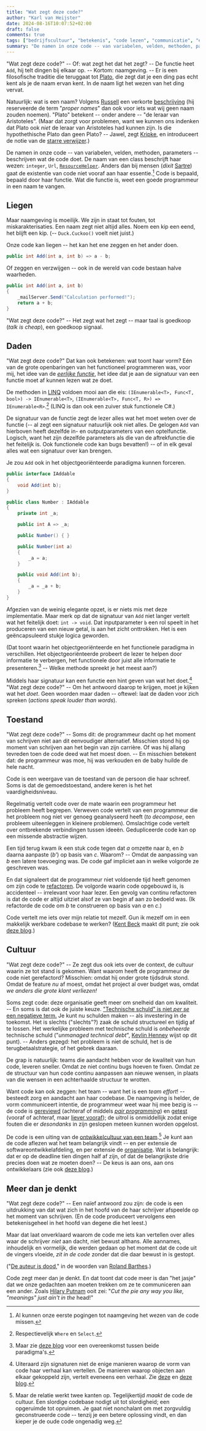 ```yaml
---
title: "Wat zegt deze code?"
author: "Karl van Heijster"
date: 2024-08-16T10:07:52+02:00
draft: false
comments: true
tags: ["bedrijfscultuur", "betekenis", "code lezen", "communicatie", "eerlijke functies", "filosofie", "functioneel programmeren", "intentie van code", "kernwaarden", "LINQ", "naamgeving", "objectgeoriënteerd programmeren", "refactoren", "teamcultuur", "technische schuld", "verantwoordelijkheid", "werkplezier", "zorg"]
summary: "De namen in onze code -- van variabelen, velden, methoden, parameters -- beschrijven wat de code doet. De naam van een class beschrijft haar wezen: `integer`, `Url`, `ResourceHelper`. Anders dan bij mensen gaat de existentie van code niet vooraf aan haar essentie. Code is bepaald, bepaald door haar functie. Wat die functie is, weet een goede programmeur in een naam te vangen."
---
```


"Wat zegt deze code?" -- Of: wat zegt het dat het zegt? -- De functie heet `Add`, hij telt dingen bij elkaar op. -- Kortom: naamgeving. -- Er is een filosofische traditie die teruggaat tot [Plato](https://plato.stanford.edu/entries/plato/ "'Plato', Stanford Encyclopedia of Philosophy"), die zegt dat je een ding pas echt kent als je de naam ervan kent. In de naam ligt het wezen van het ding vervat.


Natuurlijk: wat is een naam? Volgens [Russell](https://plato.stanford.edu/entries/russell/ "'Bertrand Russell', Stanford Encyclopedia of Philosophy") een verkorte [beschrijving](https://plato.stanford.edu/entries/descriptions/ "'Descriptions', Stanford Encyclopedia of Philosophy") (hij reserveerde de term "*proper names*" dan ook voor iets wat wij geen naam zouden noemen). "Plato" betekent -- onder andere -- "de leraar van Aristoteles". (Maar dat zorgt voor problemen, want we kunnen ons indenken dat Plato ook *niet* de leraar van Aristoteles had kunnen zijn. Is die hypothethische Plato dan geen Plato? -- Jawel, zegt [Kripke](https://en.wikipedia.org/wiki/Saul_Kripke "'Saul Kripke', Wikipedia"), en introduceert de notie van de [starre verwijzer](https://plato.stanford.edu/entries/rigid-designators/ "'Rigid Designators', Stanford Encyclopedia of Philosophy").)


De namen in onze code -- van variabelen, velden, methoden, parameters -- beschrijven wat de code doet. De naam van een class beschrijft haar wezen: `integer`, `Url`, [`ResourceHelper`](https://www.karlvanheijster.com/blog/21/04/neem-afscheid-van-helpers/ "'Neem afscheid van helpers'"). Anders dan bij mensen (*dixit* [Sartre](https://plato.stanford.edu/entries/sartre/ "'Jean-Paul Sartre', Stanford Encyclopedia of Philosophy")) gaat de existentie van code niet vooraf aan haar essentie.[^1] Code is bepaald, bepaald door haar functie. Wat die functie is, weet een goede programmeur in een naam te vangen.


## Liegen


Maar naamgeving is moeilijk. We zijn in staat tot fouten, tot miskarakterisaties. Een naam zegt niet altijd alles. Noem een kip een eend, het blijft een kip. (-- `Duck.Cuckoo()` voelt niet juist.)


Onze code kan liegen -- het kan het ene zeggen en het ander doen. 


```cs
public int Add(int a, int b) => a - b;
```


Of zeggen en verzwijgen -- ook in de wereld van code bestaan halve waarheden.


```cs
public int Add(int a, int b) 
{
    _mailServer.Send("Calculation performed!");
    return a + b;
}
```


"Wat zegt deze code?" -- Het zegt wat het zegt  -- maar taal is goedkoop (*talk is cheap*), een goedkoop signaal.


## Daden


"Wat zegt deze code?" Dat kan ook betekenen: wat toont haar vorm? Eén van de grote openbaringen van het functioneel programmeren was, voor mij, het idee van de [*eerlijke functie*](/tags/eerlijke-functies/ "Blogs met de tag 'eerlijke functies'"), het idee dat je aan de signatuur van een functie moet af kunnen lezen wat ze doet.


De methoden in [LINQ](/tags/linq/ "Blogs met de tag 'LINQ'") voldoen mooi aan die eis: `(IEnumerable<T>, Func<T, bool>) -> IEnumerable<T>`, `(IEnumerable<T>, Func<T, R>) => IEnumerable<R>`.[^2] (LINQ is dan ook een zuiver stuk functionele C#.)


De signatuur van de functie zegt de lezer alles wat het moet weten over de functie (-- al zegt een signatuur natuurlijk ook niet alles. De gelogen `Add` van hierboven heeft dezelfde in- en outputparameters van een optelfunctie. Logisch, want het zijn dezelfde parameters als die van de aftrekfunctie die het feitelijk is. Ook functionele code kan bugs bevatten!) -- of in elk geval alles wat een signatuur over kan brengen.


Je zou `Add` ook in het objectgeoriënteerde paradigma kunnen forceren.


```cs
public interface IAddable
{
    void Add(int b);
}

public class Number : IAddable
{
    private int _a;

    public int A => _a;

    public Number() { }

    public Number(int a)
    {
        _a = a;
    }

    public void Add(int b);
    {
        _a = _a + b;
    }
}
```

Afgezien van de weinig elegante opzet, is er niets mis met deze implementatie. Maar merk op dat de signatuur van `Add` niet langer vertelt wat het feitelijk doet: `int -> void`. Dat inputparameter `b` een rol speelt in het produceren van een nieuw getal, is aan het zicht onttrokken. Het is een geëncapsuleerd stukje logica geworden.


(Dat toont waarin het objectgeoriënteerde en het functionele paradigma in verschillen. Het objectgeoriënteerde probeert de lezer te helpen door informatie te verbergen, het functionele door juist alle informatie te presenteren.[^3] -- Welke methode spreekt je het meest aan?)


Middels haar signatuur kan een functie een hint geven van wat het doet.[^4] "Wat zegt deze code?" -- Om het antwoord daarop te krijgen, moet je kijken wat het *doet*. Geen woorden maar daden -- oftewel: laat de daden voor zich spreken (*actions speak louder than words*).


## Toestand


"Wat zegt deze code?" -- Soms dit: de programmeur dacht op het moment van schrijven niet aan dit eenvoudiger alternatief. Misschien stond hij op moment van schrijven aan het begin van zijn carrière. Of was hij allang tevreden toen de code deed wat het moest doen. -- En misschien betekent dat: de programmeur was moe, hij was verkouden en de baby huilde de hele nacht.


Code is een weergave van de toestand van de persoon die haar schreef. Soms is dat de gemoedstoestand, andere keren is het het vaardigheidsniveau. 


Regelmatig vertelt code over de mate waarin een programmeur het probleem heeft begrepen. Verweven code vertelt van een programmeur die het probleem nog niet ver genoeg geanalyseerd heeft (*to decompose*, een probleem uiteenleggen in kleinere problemen). Omslachtige code vertelt over ontbrekende verbindingen tussen ideeën. Gedupliceerde code kan op een missende abstractie wijzen.


Een tijd terug kwam ik een stuk code tegen dat *a* omzette naar *b*, en *b* daarna aanpaste (*b'*) op basis van *c*. Waarom? -- Omdat de aanpassing van *b* een latere toevoeging was. De code gaf impliciet aan in welke volgorde ze geschreven was.


En dat signaleert dat de programmeur niet voldoende tijd heeft genomen om zijn code te [refactoren](/tags/refactoren/ "Blogs met de tag 'refactoren'"). De volgorde waarin code opgebouwd is, is accidenteel -- irrelevant voor haar lezer. Een gevolg van continu refactoren is dat de code er altijd uitziet alsof ze van begin af aan zo bedoeld was. (Ik refactorde de code om *b* te construeren op basis van *a* en *c*.)


Code vertelt me iets over mijn relatie tot mezelf. Gun ik mezelf om in een makkelijk werkbare codebase te werken? ([Kent Beck](https://www.kentbeck.com/) maakt dit punt; zie ook [deze blog](/blog/24/07/grote-refactorslagen-ondermijnen-vertrouwen/ "'Grote refactorslagen ondermijnen vertrouwen'").)


## Cultuur


"Wat zegt deze code?" -- Ze zegt dus ook iets over de context, de cultuur waarin ze tot stand is gekomen. Want waarom heeft de programmeur de code niet gerefactord? Misschien: omdat hij onder grote tijdsdruk stond. Omdat de feature *nu* af moest, omdat het project al over budget was, omdat *we anders die grote klant verliezen!*


Soms zegt code: deze organisatie geeft meer om snelheid dan om kwaliteit. -- En soms is dat ook de juiste keuze. ["Technische schuld" is niet *per se* een negatieve term.](/blog/21/11/bewuste-technische-schuld/ "'Bewuste technische schuld'") Je kunt nu schulden maken -- als investering in de toekomst. Het is slechts ("slechts"?) zaak de schuld structureel en tijdig af te lossen. Het werkelijke probleem met technische schuld is *onbeheerde* technische schuld ("*unmanaged technical debt*", [Kevlin Henney](https://kevlinhenney.medium.com/ "Kevlin Henney @ Medium") wijst op dit punt). -- Anders gezegd: het probleem is niet de schuld, het is de terugbetaalstrategie, of het gebrek daaraan.


De grap is natuurlijk: teams die aandacht hebben voor de kwaliteit van hun code, leveren sneller. Omdat ze niet continu bugs hoeven te fixen. Omdat ze de structuur van hun code continu aanpassen aan nieuwe wensen, in plaats van die wensen in een achterhaalde structuur te wrotten.


Want code kan ook zeggen: het team -- want het is een *team effort*! -- besteedt zorg en aandacht aan haar codebase. De naamgeving is helder, de vorm communiceert intentie, de programmeur weet waar hij mee bezig is -- de code is [gereviewd](/tags/code-reviews/ "Blogs met de tag 'code reviews'") (achteraf of middels [*pair programming*](/tags/pair-programming/ "Blogs met de tag 'pair programming'")) en [getest](/tags/testen/ "Blogs met de tag 'testen'") (vooraf of achteraf, maar [liever vooraf](/tags/test-driven-development/ "Blogs met de tag 'test-driven development'")); de uitrol is onmiddellijk zodat enige fouten die er *desondanks* in zijn geslopen meteen kunnen worden opgelost.


De code is een uiting van de [ontwikkelcultuur van een team](/tags/teamcultuur/ "Blogs met de tag 'teamcultuur'").[^5] Je kunt aan de code aflezen wat het team belangrijk vindt -- en per extensie de softwareontwikkelafdeling, en per extensie de [organisatie](/tags/bedrijfscultuur/ "Blogs met de tag 'bedrijfscultuur'"). Wat is belangrijk: dat er op de deadline tien dingen half af zijn, of dat de belangrijkste drie precies doen wat ze moeten doen? -- De keus is aan ons, aan ons ontwikkelaars (zie ook [deze blog](/blog/23/12/formuleer-je-kernwaarden/ "'Formuleer je kernwaarden'").)


## Meer dan je denkt


"Wat zegt deze code?" -- Een naïef antwoord zou zijn: de code is een uitdrukking van dat wat zich in het hoofd van de haar schrijver afspeelde op het moment van schrijven. (En de code produceert vervolgens een betekenisgeheel in het hoofd van degene die het leest.) 


Maar dat laat onverklaard waarom de code me iets kan vertellen over alles waar de schrijver *niet* aan dacht, niet bewust althans. Alle aannames, inhoudelijk en vormelijk, die werden gedaan op het moment dat de code uit de vingers vloeide, *zit in de code* zonder dat die daar bewust in is gestopt.


("[De auteur is dood](https://en.wikipedia.org/wiki/The_Death_of_the_Author "'The Death of the Author', Wikipedia")," in de woorden van [Roland Barthes](https://en.wikipedia.org/wiki/Roland_Barthes "'Roland Barthes', Wikipedia").)


Code zegt meer dan je denkt. En dat toont dat code meer is dan "het jasje" dat we onze gedachten aan moeten trekken om ze te communiceren aan een ander. Zoals [Hilary Putnam](https://en.wikipedia.org/wiki/Hilary_Putnam "'Hilary Putnam', Wikipedia") ooit zei: "*Cut the pie any way you like, "meanings" just ain't in the* head!"


[^1]: Al kunnen onze eerste pogingen tot naamgeving het wezen van de code missen.

[^2]: Respectievelijk `Where` en `Select`.

[^3]: Maar zie [deze blog](/blog/23/06/objectgeorienteerd-programmeren-draait-niet-om-objecten/ "'Objectgeoriënteerd programmeren draait niet om objecten'") voor een overeenkomst tussen beide paradigma's.

[^4]: Uiteraard zijn signaturen niet de enige manieren waarop de vorm van code haar verhaal kan vertellen. De manieren waarop objecten aan elkaar gekoppeld zijn, vertelt eveneens een verhaal. Zie [deze](/blog/24/01/overerving-compositie-en-dependency-injection/ "'Overerving, compositie en dependency injection'") en [deze blog](/blog/24/01/symmetrische-en-asymmetrische-overerving/ "'Symmetrische en asymmetrische overerving'").

[^5]: Maar de relatie werkt twee kanten op. Tegelijkertijd *maakt* de code de cultuur. Een slordige codebase nodigt uit tot slordigheid; een opgeruimde tot opruimen. Je gaat niet nonchalant om met zorgvuldig geconstrueerde code -- tenzij je een betere oplossing vindt, en dan kieper je de oude code ongenadig weg.